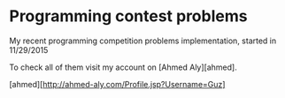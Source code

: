 # Programming contest problems
My recent programming competition problems implementation, started in 11/29/2015

To check all of them visit my account on [Ahmed Aly][ahmed].

[ahmed][http://ahmed-aly.com/Profile.jsp?Username=Guz]
